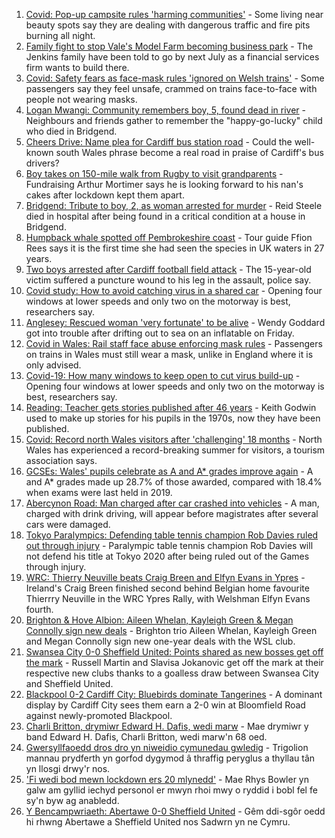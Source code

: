1. [Covid: Pop-up campsite rules 'harming communities'](https://www.bbc.co.uk/news/uk-wales-58009261) - Some living near beauty spots say they are dealing with dangerous traffic and fire pits burning all night.
2. [Family fight to stop Vale's Model Farm becoming business park](https://www.bbc.co.uk/news/uk-wales-58217398) - The Jenkins family have been told to go by next July as a financial services firm wants to build there.
3. [Covid: Safety fears as face-mask rules 'ignored on Welsh trains'](https://www.bbc.co.uk/news/uk-wales-58144669) - Some passengers say they feel unsafe, crammed on trains face-to-face with people not wearing masks.
4. [Logan Mwangi: Community remembers boy, 5, found dead in river](https://www.bbc.co.uk/news/uk-wales-58213255) - Neighbours and friends gather to remember the "happy-go-lucky" child who died in Bridgend.
5. [Cheers Drive: Name plea for Cardiff bus station road](https://www.bbc.co.uk/news/uk-wales-58216521) - Could the well-known south Wales phrase become a real road in praise of Cardiff's bus drivers?
6. [Boy takes on 150-mile walk from Rugby to visit grandparents](https://www.bbc.co.uk/news/uk-england-coventry-warwickshire-58200813) - Fundraising Arthur Mortimer says he is looking forward to his nan's cakes after lockdown kept them apart.
7. [Bridgend: Tribute to boy, 2, as woman arrested for murder](https://www.bbc.co.uk/news/uk-wales-58194706) - Reid Steele died in hospital after being found in a critical condition at a house in Bridgend.
8. [Humpback whale spotted off Pembrokeshire coast](https://www.bbc.co.uk/news/uk-wales-58214562) - Tour guide Ffion Rees says it is the first time she had seen the species in UK waters in 27 years.
9. [Two boys arrested after Cardiff football field attack](https://www.bbc.co.uk/news/uk-wales-58213258) - The 15-year-old victim suffered a puncture wound to his leg in the assault, police say.
10. [Covid study: How to avoid catching virus in a shared car](https://www.bbc.co.uk/news/uk-wales-58202468) - Opening four windows at lower speeds and only two on the motorway is best, researchers say.
11. [Anglesey: Rescued woman 'very fortunate' to be alive](https://www.bbc.co.uk/news/uk-wales-58214566) - Wendy Goddard got into trouble after drifting out to sea on an inflatable on Friday.
12. [Covid in Wales: Rail staff face abuse enforcing mask rules](https://www.bbc.co.uk/news/uk-wales-58205655) - Passengers on trains in Wales must still wear a mask, unlike in England where it is only advised.
13. [Covid-19: How many windows to keep open to cut virus build-up](https://www.bbc.co.uk/news/uk-wales-58204733) - Opening four windows at lower speeds and only two on the motorway is best, researchers say.
14. [Reading: Teacher gets stories published after 46 years](https://www.bbc.co.uk/news/uk-wales-58189969) - Keith Godwin used to make up stories for his pupils in the 1970s, now they have been published.
15. [Covid: Record north Wales visitors after 'challenging' 18 months](https://www.bbc.co.uk/news/uk-wales-58201388) - North Wales has experienced a record-breaking summer for visitors, a tourism association says.
16. [GCSEs: Wales' pupils celebrate as A and A* grades improve again](https://www.bbc.co.uk/news/uk-wales-58191705) - A and A* grades made up 28.7% of those awarded, compared with 18.4% when exams were last held in 2019.
17. [Abercynon Road: Man charged after car crashed into vehicles](https://www.bbc.co.uk/news/uk-wales-58184062) - A man, charged with drink driving, will appear before magistrates after several cars were damaged.
18. [Tokyo Paralympics: Defending table tennis champion Rob Davies ruled out through injury](https://www.bbc.co.uk/sport/disability-sport/58220983) - Paralympic table tennis champion Rob Davies will not defend his title at Tokyo 2020 after being ruled out of the Games through injury.
19. [WRC: Thierry Neuville beats Craig Breen and Elfyn Evans in Ypres](https://www.bbc.co.uk/sport/motorsport/58221373) - Ireland's Craig Breen finished second behind Belgian home favourite Thierrry Neuville in the WRC Ypres Rally, with Welshman Elfyn Evans fourth.
20. [Brighton & Hove Albion: Aileen Whelan, Kayleigh Green & Megan Connolly sign new deals](https://www.bbc.co.uk/sport/football/58222056) - Brighton trio Aileen Whelan, Kayleigh Green and Megan Connolly sign new one-year deals with the WSL club.
21. [Swansea City 0-0 Sheffield United: Points shared as new bosses get off the mark](https://www.bbc.co.uk/sport/football/58124710) - Russell Martin and Slavisa Jokanovic get off the mark at their respective new clubs thanks to a goalless draw between Swansea City and Sheffield United.
22. [Blackpool 0-2 Cardiff City: Bluebirds dominate Tangerines](https://www.bbc.co.uk/sport/football/58124642) - A dominant display by Cardiff City sees them earn a 2-0 win at Bloomfield Road against newly-promoted Blackpool.
23. [Charli Britton, drymiwr Edward H. Dafis, wedi marw](https://www.bbc.co.uk/newyddion/58209274) - Mae drymiwr y band Edward H. Dafis, Charli Britton, wedi marw'n 68 oed.
24. [Gwersyllfaoedd dros dro yn niweidio cymunedau gwledig](https://www.bbc.co.uk/newyddion/58200366) - Trigolion mannau prydferth yn gorfod dygymod â thraffig peryglus a thyllau tân yn llosgi drwy'r nos.
25. ['Fi wedi bod mewn lockdown ers 20 mlynedd'](https://www.bbc.co.uk/newyddion/58194119) - Mae Rhys Bowler yn galw am gyllid iechyd personol er mwyn rhoi mwy o ryddid i bobl fel fe sy'n byw ag anabledd.
26. [Y Bencampwriaeth: Abertawe 0-0 Sheffield United](https://www.bbc.co.uk/newyddion/58209273) - Gêm ddi-sgôr oedd hi rhwng Abertawe a Sheffield United nos Sadwrn yn ne Cymru.
